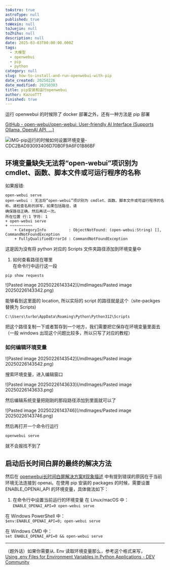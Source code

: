 ```yaml
---
toAstro: true
astroType: null
published: true
toWexin: null
toJuejin: null
toZhihu: null
description: null
date: 2025-03-03T00:00:00.000Z
tags:
  - 大模型
  - openwebui
  - pip
  - python
category: null
slug: how-to-install-and-run-openwebui-with-pip
date_created: 20250226
date_modified: 20250303
title: pip安装和运行openwebui
author: KazooTTT
finished: true
---
```


<!--section: 1-->

运行 openwebui 的时候除了 docker 部署之外，还有一种方法是 pip 部署

[GitHub - open-webui/open-webui: User-friendly AI Interface (Supports Ollama, OpenAI API, ...)](<https://github.com/open-webui/open-webui?tab=readme-ov-file#installation-via-python-pip->)

![IMG-pip运行的时候如何设置环境变量-CDC2BAD93093406D70B0F9A6F01B86BF](/mdImages/IMG-pip运行的时候如何设置环境变量-CDC2BAD93093406D70B0F9A6F01B86BF.png)

<!--section: 1.1-->

## 环境变量缺失无法将“open-webui”项识别为 cmdlet、函数、脚本文件或可运行程序的名称

如果报错:

``` plaintext
open-webui serve
open-webui : 无法将“open-webui”项识别为 cmdlet、函数、脚本文件或可运行程序的名称。请检查名称的拼写，如果包括路径，请
确保路径正确，然后再试一次。
所在位置 行:1 字符: 1
+ open-webui serve
+ ~~~~~~~~~~
    + CategoryInfo          : ObjectNotFound: (open-webui:String) [], CommandNotFoundException
    + FullyQualifiedErrorId : CommandNotFoundException

```

这是因为没有将 python 对应的 Scripts 文件夹路径添加到环境变量中

1. 如何查看路径在哪里  
在命令行中运行这一段

``` shell
pip show requests
```

![Pasted image 20250226143342](/mdImages/Pasted image 20250226143342.png)

能够看到这里面的 location, 所以实际的 script 的路径就是这个（site-packges 替换为 Scripts)

``` shell
C:\Users\turbo\AppData\Roaming\Python\Python312\Scripts
```

把这个路径复制一下或者暂存到一个地方，我们需要把它保存在环境变量里面去（一般 windows 出现这个问题比较多，所以只写了对应的教程）

### 如何编辑环境变量

![Pasted image 20250226143542](/mdImages/Pasted image 20250226143542.png)

搜索环境变量，进入编辑窗口

![Pasted image 20250226143633](/mdImages/Pasted image 20250226143633.png)

然后编辑系统变量把刚刚的那段路径添加到里面就可以了

![Pasted image 20250226143746](/mdImages/Pasted image 20250226143746.png)

然后再打开一个命令行运行

```
openwebui serve
```

就不会报找不到了

<!--section: 1.2-->

## 启动后长时间白屏的最终的解决方法  

然后在 [openwebui长时间白屏解决方案#现象描述](/posts/openwebui-long-loading-white-screen-solution#现象描述) 中有提到错误的原因在于当前环境无法连接到 openai。在使用 pip 安装的 packages 的时候，需要设置 ENABLE_OPENAI_API 的环境变量，具体做法如下：

1. 在命令行中设置当前运行的环境变量
在 Linux/macOS 中：  
`ENABLE_OPENAI_API=0 open-webui serve`    

在 Windows PowerShell 中：  
`$env:ENABLE_OPENAI_API=0; open-webui serve`    

在 Windows CMD 中：  
`set ENABLE_OPENAI_API=0 && open-webui serve`  

---  

（题外话）如果你需要从. Env 读取环境变量那么，参考这个格式来写，  
[Using .env Files for Environment Variables in Python Applications - DEV Community](<https://dev.to/jakewitcher/using-env-files-for-environment-variables-in-python-applications-55a1>)
